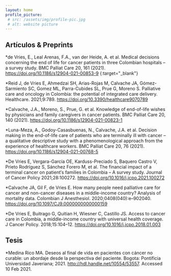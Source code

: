 ```yaml
---
layout: home
profile_picture:
 # src: /assets/img/profile-pic.jpg
 # alt: website picture
---
```


## Artículos & Preprints

*de Vries, E., Leal Arenas, F.A., van der Heide, A. et al. Medical decisions concerning the end of life for cancer patients in three Colombian hospitals – a survey study. BMC Palliat Care 20, 161 (2021). <https://doi.org/10.1186/s12904-021-00853-9> {:target="_blank"}

*Reid J, de Vries E, Ahmedzai SH, Arias-Rojas M, Calvache JA, Gómez-Sarmiento SC, Gomez ML, Parra-Cubides SL, Prue G, Moreno S. Palliative care and oncology in Colombia: the potential of integrated care delivery. Healthcare. 2021;9:789. <https://doi.org/10.3390/healthcare9070789>

*Calvache, J.A., Moreno, S., Prue, G. et al. Knowledge of end-of-life wishes by physicians and family caregivers in cancer patients. BMC Palliat Care 20, 140 (2021). <https://doi.org/10.1186/s12904-021-00823-1>

*Luna-Meza, A., Godoy-Casasbuenas, N., Calvache, J.A. et al. Decision making in the end-of-life care of patients who are terminally ill with cancer – a qualitative descriptive study with a phenomenological approach from the experience of healthcare workers. BMC Palliat Care 20, 76 (2021). <https://doi.org/10.1186/s12904-021-00768-5> 

*De Vries E, Vergara-García OE, Karduss-Preciado S, Baquero Castro V, Prieto Rodríguez S, Sánchez Forero M, et al. The financial impact of a terminal cancer on patient′s families in Colombia – A survey study. Journal of Cancer Policy 2021;28:100272. <https://doi.org/10.1016/j.jcpo.2021.100272>

*Calvache JA, Gil F, de Vries E. How many people need palliative care for cancer and non-cancer diseases in a middle-income country? Analysis of mortality data. Colombian J Anesthesiol. 2020;0408(040):e–902040. <https://doi.org/10.1097/CJ9.0000000000000159> 

*De Vries E, Buitrago G, Quitian H, Wiesner C, Castillo JS. Access to cancer care in Colombia, a middle-income country with universal health coverage. J Cancer Policy. 2018;15:104–12. <https://doi.org/10.1016/j.jcpo.2018.01.003>


## Tesis

*Medina Rico MA. Deseos al final de vida en pacientes con cáncer no curable: un abordaje desde la perspectiva del paciente. Bogota: Pontificia Universidad Javeriana; 2021. <http://hdl.handle.net/10554/53557>. Accessed 10 Feb 2021.